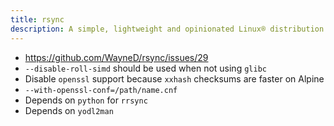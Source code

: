 ```yaml
---
title: rsync
description: A simple, lightweight and opinionated Linux® distribution based on musl libc and toybox
---
```


- https://github.com/WayneD/rsync/issues/29
- `--disable-roll-simd` should be used when not using `glibc`
- Disable `openssl` support because `xxhash` checksums are faster on Alpine
- `--with-openssl-conf=/path/name.cnf`
- Depends on `python` for `rrsync`
- Depends on `yodl2man`

